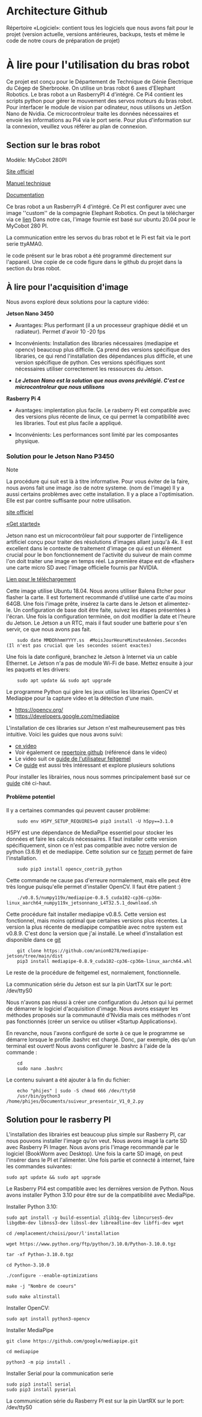 # Architecture Github
Répertoire «Logiciel»: contient tous les logiciels que nous avons fait pour le projet (version actuelle, versions antérieures, backups, tests et même le code de notre cours de préparation de projet)

# À lire pour l'utilisation du bras robot 



Ce projet est conçu pour le Département de Technique de Génie Électrique du Cégep de Sherbrooke. On utilise un bras robot 6 axes d'Elephant Robotics. 
Le bras robot a un RasberryPI 4 d'intégré. Ce Pi4 contient les scripts python pour gérer le mouvement des servos moteurs du bras robot. Pour interfacer le module de vision par odinateur, 
nous utilisons un JetSon Nano de Nvidia. Ce microcontroleur traite les données nécessaires et envoie les informations au Pi4 via le port serie. Pour plus d'information sur la connexion, 
veuillez vous référer au plan de connexion.

## Section sur le bras robot

Modèle: MyCobot 280PI

[Site officiel](https://www.elephantrobotics.com/en/mycobot-pi/)

[Manuel technique](https://www.elephantrobotics.com/wp-content/uploads/2021/03/myCobot-User-Mannul-EN-V20210318.pdf)

[Documentation](https://docs.elephantrobotics.com/docs/gitbook-en/)

Ce bras robot a un RasberryPi 4 d'intégré. Ce PI est configurer avec une image ''custom'' de la compagnie Elephant Robotics.
On peut la télécharger via ce [lien](https://www.elephantrobotics.com/en/downloads/)
Dans notre cas, l'image fournie est basé sur ubuntu 20.04 pour le MyCobot 280 PI.

La communication entre les servos du bras robot et le Pi est fait via
le port serie ttyAMA0.

le code présent sur le bras robot a été programmé directement sur l'appareil. Une copie de ce code figure dans le github du projet dans la section du bras robot.

## À lire pour l'acquisition d'image 
Nous avons exploré deux solutions pour la capture vidéo:

**Jetson Nano 3450**

  - Avantages: Plus performant (il a un processeur graphique dédié et un radiateur). Permet d'avoir 10 -20 fps
  
  - Inconvénients: Installation des libraries nécessaires (mediapipe et opencv) beaucoup plus difficile. Ça prend des versions spécifique des libraries,
  ce qui rend l'installation des dépendances plus difficile, et une version spécifique de python. Ces versions spécifiques sont nécessaires utiliser correctement les ressources du Jetson.

  - ***Le Jetson Nano est la solution que nous avons prévilégié. C'est ce microcontroleur que nous utilisons***
 
**Rasberry Pi 4**
  - Avantages: implentation plus facile. Le rasberry Pi est compatible avec des versions plus récente de linux, ce qui permet la compatibilité avec
  les libraries. Tout est plus facile a appliqué.

  - Inconvénients: Les performances sont limité par les composantes physique.
  
### Solution pour le Jetson Nano P3450

> [!NOTE]
> La procédure qui suit est là à titre informative. Pour vous éviter de la faire, nous avons fait une image .iso de notre systeme. (nom de l'image)
> Il y a aussi certains problèmes avec cette installation. Il y a place a l'optimisation. Elle est par contre suffisante pour notre utilisation.

[site officiel](https://developer.nvidia.com/embedded/jetson-nano-developer-kit)

[«Get started»](https://developer.nvidia.com/embedded/learn/get-started-jetson-nano-devkit)

Jetson nano est un microcontrôleur fait pour supporter de l'intelligence artificiel conçu pour traiter des résolutions d'images allant jusqu'à 4k. Il est excellent dans le contexte de traitement d'image ce qui est un élément crucial pour le bon fonctionnement de l'activité du suiveur de main comme l'on doit traiter une image en temps réel. La première étape est de «flasher» une carte micro SD avec l'image officielle fournis par NVIDIA. 

[Lien pour le téléchargement](https://developer.nvidia.com/jetson-nano-sd-card-image)

Cette image utilise Ubuntu 18.04. Nous avons utiliser Balena Etcher pour flasher la carte. Il est fortement recommandé d'utilisé une carte d'au moins 64GB.
Une fois l'image prête, insérez la carte dans le Jetson et alimentez-le. Un configuration de base doit être faite, suivez les étapes présentées à l'écran.
Une fois la configuration terminée, on doit modifier la date et l'heure du Jetson. Le Jetson a un RTC, mais il faut souder une batterie pour 
s'en servir, ce que nous avons pas fait.

        sudo date MMDDhhmmYYYY.ss  #MoisJourHeureMinutesAnnées.Secondes (Il n'est pas crucial que les secondes soient exactes)

Une fois la date configuré, branchez le Jetson à Internet via un cable Ethernet. Le Jetson n'a pas de module Wi-Fi de base. Mettez ensuite à jour les paquets et les drivers:

        sudo apt update && sudo apt upgrade

Le programme Python qui gère les jeux utilise les libraries OpenCV et Mediapipe pour la capture video et la détection d'une main.

 - https://opencv.org/
 - https://developers.google.com/mediapipe

L'installation de ces libraries sur Jetson n'est malheureusement pas très intuitive. Voici les guides que nous avons suivi:

- [ce video](https://www.youtube.com/watch?v=ij9bIET4rCU&ab_channel=EranFeit)
- Voir également ce [repertoire github](https://github.com/PINTO0309/mediapipe-bin/tree/main) (référencé dans le video)
- Le video suit ce [guide de l'utilisateur feitgemel](https://github.com/feitgemel/Jetson-Nano-Python/blob/master/Install-MediaPipe/How%20to%20Install%20MediaPipe%20on%20jetson-nano%202022.txt)
- Ce [guide](https://jetson-docs.federicolanzani.com/libraries/mediapipe/overview#mediapipe-wheels) est aussi très intéressant et explore plusieurs solutions

Pour installer les librairies, nous nous sommes principalement basé sur ce [guide](https://github.com/feitgemel/Jetson-Nano-Python/blob/master/Install-MediaPipe/How%20to%20Install%20MediaPipe%20on%20jetson-nano%202022.txt) cité ci-haut.

#### Problème potentiel

Il y a certaines commandes qui peuvent causer problème:

        sudo env H5PY_SETUP_REQUIRES=0 pip3 install -U h5py==3.1.0
        
H5PY est une dépendance de MediaPipe essentiel pour stocker les données et faire les calculs nécessaires. Il faut installer cette version spécifiquement, sinon ce n'est pas compatible
avec notre version de python (3.6.9) et de mediapipe. Cette solution sur ce [forum](https://forums.developer.nvidia.com/t/failed-building-wheel-of-h5py/263322/5) permet de 
faire l'installation.

        sudo pip3 install opencv_contrib_python

Cette commande ne cause pas d'erreure normalement, mais elle peut être très longue puisqu'elle permet d'installer OpenCV. Il faut être patient :)

        ./v0.8.5/numpy119x/mediapipe-0.8.5_cuda102-cp36-cp36m-linux_aarch64_numpy119x_jetsonnano_L4T32.5.1_download.sh

Cette procédure fait installer mediapipe v0.8.5. Cette version est fonctionnel, mais moins optimal que certaines versions plus récentes. La version la plus récente de mediapipe compatible avec notre system est v0.8.9. C'est donc la version que j'ai installé. Le wheel d'installation est disponible dans ce [git](https://github.com/anion0278/mediapipe-jetson/tree/main/dist)

        git clone https://github.com/anion0278/mediapipe-jetson/tree/main/dist
        pip3 install mediapipe-0.8.9_cuda102-cp36-cp36m-linux_aarch64.whl


Le reste de la procédure de feitgemel est, normalement, fonctionnelle.

La communication série du Jetson est sur la pin UartTX sur le port: /dev/ttyS0

Nous n'avons pas réussi à créer une configuration du Jetson qui lui permet de démarrer le logiciel d'acquisition d'image. Nous avons essayer les méthodes proposés
sur la communauté d'Nvidia mais ces méthodes n'ont pas fonctionnés (créer un service ou utiliser «Startup Applications»). 

En revanche, nous l'avons configuré de sorte à ce que le programme se démarre lorsque le profile .bashrc est chargé. Donc, par exemple, dès qu'un terminal est ouvert!
Nous avons configurer le .bashrc à l'aide de la commande :

        cd
        sudo nano .bashrc

Le contenu suivant a été ajouter à la fin du fichier:

        echo "phijes" | sudo -S chmod 666 /dev/ttyS0
        /usr/bin/python3 /home/phijes/Documents/suiveur_presentoir_V1_0_2.py

## Solution pour le rasberry PI

L'installation des librairies est beaucoup plus simple sur Rasberry PI, car nous pouvons installer l'image qu'on veut. Nous avons imagé la carte SD avec Rasberry Pi Imager. Nous avons pris l'image recommandé par le logiciel (BookWorm avec Desktop). Une fois la carte SD imagé, on peut l'insérer dans le PI et l'alimenter. Une fois partie et connecté à internet, faire les commandes suivantes:

    sudo apt update && sudo apt upgrade

Le Rasberry PI4 est compatible avec les dernières version de Python. Nous avons installer Python 3.10 pour être sur de la compatibilité avec MediaPipe.

Installer Python 3.10:

    sudo apt install -y build-essential zlib1g-dev libncurses5-dev libgdbm-dev libnss3-dev libssl-dev libreadline-dev libffi-dev wget
    
    cd /emplacement/choisi/pour/l'installation

    wget https://www.python.org/ftp/python/3.10.0/Python-3.10.0.tgz
      
    tar -xf Python-3.10.0.tgz
  
    cd Python-3.10.0
  
    ./configure --enable-optimizations
  
    make -j "Nombre de coeurs"
  
    sudo make altinstall
    
Installer OpenCV:

    sudo apt install python3-opencv
    
Installer MediaPipe

    git clone https://github.com/google/mediapipe.git
    
    cd mediapipe
    
    python3 -m pip install .

Installer Serial pour la communication serie
    
    sudo pip3 install serial
    sudo pip3 install pyserial

La communication série du Rasberry PI est sur la pin UartRX sur le port: /dev/ttyS0

